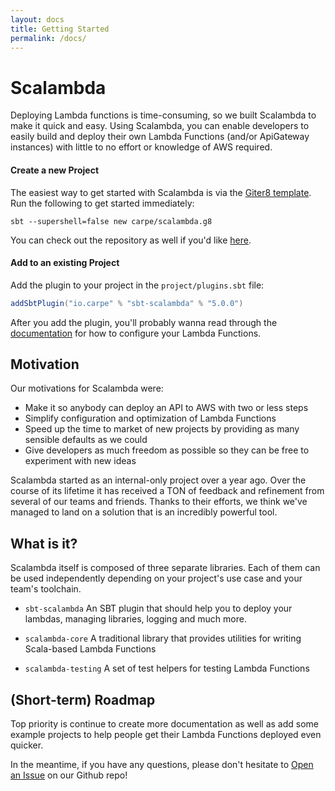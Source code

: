 ```yaml
---
layout: docs
title: Getting Started
permalink: /docs/
---
```


# Scalambda

Deploying Lambda functions is time-consuming, so we built Scalambda to make it quick and easy. Using Scalambda, you can enable developers to easily build and deploy their own Lambda Functions (and/or ApiGateway instances) with little to no effort or knowledge of AWS required.

#### Create a new Project

The easiest way to get started with Scalambda is via the [Giter8 template](https://github.com/carpe/scalambda.g8). Run the following to get started immediately:

```
sbt --supershell=false new carpe/scalambda.g8
```

You can check out the repository as well if you'd like [here](https://github.com/carpe/scalambda.g8).

#### Add to an existing Project

Add the plugin to your project in the `project/plugins.sbt` file:

```scala
addSbtPlugin("io.carpe" % "sbt-scalambda" % "5.0.0")
```

After you add the plugin, you'll probably wanna read through the [documentation](https://carpe.github.io/scalambda/docs/configuration/) for how to configure your Lambda Functions.

## Motivation

Our motivations for Scalambda were:
- Make it so anybody can deploy an API to AWS with two or less steps
- Simplify configuration and optimization of Lambda Functions
- Speed up the time to market of new projects by providing as many sensible defaults as we could
- Give developers as much freedom as possible so they can be free to experiment with new ideas

Scalambda started as an internal-only project over a year ago. Over the course of its lifetime it has received a TON of feedback and refinement from several of our teams and friends. Thanks to their efforts, we think we've managed to land on a solution that is an incredibly powerful tool.

## What is it?

Scalambda itself is composed of three separate libraries. Each of them can be used independently depending on your project's use case and your team's toolchain. 

- `sbt-scalambda` An SBT plugin that should help you to deploy your lambdas, managing libraries, logging and much more.

- `scalambda-core` A traditional library that provides utilities for writing Scala-based Lambda Functions

- `scalambda-testing` A set of test helpers for testing Lambda Functions

## (Short-term) Roadmap

Top priority is continue to create more documentation as well as add some example projects to help people get their Lambda Functions deployed even quicker. 

In the meantime, if you have any questions, please don't hesitate to [Open an Issue](https://github.com/carpe/scalambda/issues/new/choose) on our Github repo!  

